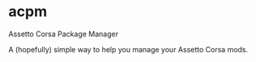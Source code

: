 acpm
====

Assetto Corsa Package Manager

A (hopefully) simple way to help you manage your Assetto Corsa mods.

